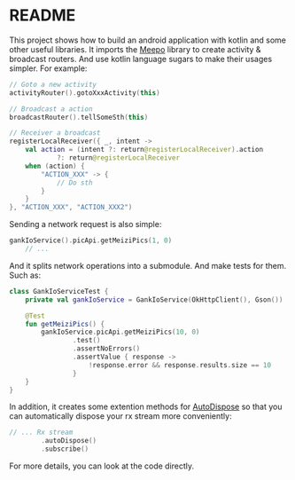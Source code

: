 # README

This project shows how to build an android application with kotlin and some other useful libraries. It imports the [Meepo](https://github.com/nekocode/Meepo) library to create activity & broadcast routers. And use kotlin language sugars to make their usages simpler. For example:

```kotlin
// Goto a new activity
activityRouter().gotoXxxActivity(this)

// Broadcast a action
broadcastRouter().tellSomeSth(this)

// Receiver a broadcast
registerLocalReceiver({ _, intent ->
    val action = (intent ?: return@registerLocalReceiver).action
            ?: return@registerLocalReceiver
    when (action) {
        "ACTION_XXX" -> {
            // Do sth
        }
    }
}, "ACTION_XXX", "ACTION_XXX2")
```

Sending a network request is also simple:

```kotlin
gankIoService().picApi.getMeiziPics(1, 0)
    // ...
```

And it splits network operations into a submodule. And make tests for them. Such as:

```kotlin
class GankIoServiceTest {
    private val gankIoService = GankIoService(OkHttpClient(), Gson())

    @Test
    fun getMeiziPics() {
        gankIoService.picApi.getMeiziPics(10, 0)
                .test()
                .assertNoErrors()
                .assertValue { response ->
                    !response.error && response.results.size == 10
                }
    }
}
```

In addition, it creates some extention methods for [AutoDispose](https://github.com/uber/AutoDispose) so that you can automatically dispose your rx stream more conveniently:

```kotlin
// ... Rx stream
        .autoDispose()
        .subscribe()
```

For more details, you can look at the code directly.

